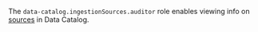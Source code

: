 The `data-catalog.ingestionSources.auditor` role enables viewing info on [sources](../../../metadata-hub/concepts/data-catalog.md#metadata-upload) in Data Catalog.
